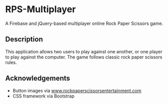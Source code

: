 # RPS-Multiplayer
A Firebase and jQuery-based multiplayer online Rock Paper Scissors game.

## Description
This application allows two users to play against one another, or one player to play against the computer. The game follows classic rock paper scissors rules. 

## Acknowledgements
- Button images via www.rockpaperscissorsentertainment.com
- CSS framework via Bootstrap
